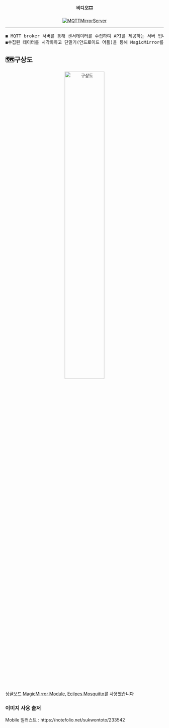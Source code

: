
<div align="center">
 <h4>비디오🎞</h4>
 

[![MQTTMirrorServer](http://img.youtube.com/vi/t7HeZgF0mY8/0.jpg)](https://youtu.be/t7HeZgF0mY8?t=0s)
</div>
 
 --------------
<pre>
◼ MQTT broker 서버를 통해 센서데이터를 수집하여 API를 제공하는 서버 입니다. MagicMirror와 안드로이드를 통해 시각화 합니다.
◼수집된 데이터를 시각화하고 단말기(안드로이드 어플)을 통해 MagicMirror를 제어합니다.
</pre>


<h2>🗺구상도</h2>
<div align="center">
<img    width="50%" src="https://user-images.githubusercontent.com/41848169/144437047-46997bfb-7e39-452c-8f07-6e0c760c06bc.jpg" alt="구상도"/>
</div>


 싱글보드 <a href="https://magicmirror.builders/">MagicMirror Module</a>, <a href="https://mosquitto.org/">Ecilpes Mosquitto<a/>를 사용했습니다
</pre>

<h3>이미지 사용 출저</h3>
Mobile 일러스트 : https://notefolio.net/sukwontoto/233542
